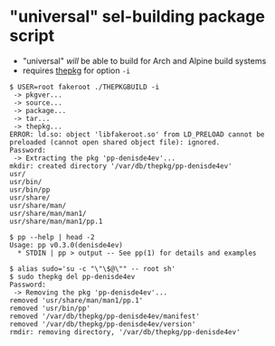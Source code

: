 
# "universal" sel-building package script

* "universal" *will* be able to build for Arch and Alpine build systems
* requires [thepkg](https://github.com/denisde4ev/thepkg/) for option `-i`

```
$ USER=root fakeroot ./THEPKGBUILD -i
 -> pkgver...
 -> source...
 -> package...
 -> tar...
 -> thepkg...
ERROR: ld.so: object 'libfakeroot.so' from LD_PRELOAD cannot be preloaded (cannot open shared object file): ignored.
Password: 
 -> Extracting the pkg 'pp-denisde4ev'...
mkdir: created directory '/var/db/thepkg/pp-denisde4ev'
usr/
usr/bin/
usr/bin/pp
usr/share/
usr/share/man/
usr/share/man/man1/
usr/share/man/man1/pp.1
```

```
$ pp --help | head -2
Usage: pp v0.3.0(denisde4ev)
  * STDIN | pp > output -- See pp(1) for details and examples
```

```
$ alias sudo='su -c "\"\$@\"" -- root sh'
$ sudo thepkg del pp-denisde4ev
Password: 
 -> Removing the pkg 'pp-denisde4ev'...
removed 'usr/share/man/man1/pp.1'
removed 'usr/bin/pp'
removed '/var/db/thepkg/pp-denisde4ev/manifest'
removed '/var/db/thepkg/pp-denisde4ev/version'
rmdir: removing directory, '/var/db/thepkg/pp-denisde4ev'
```
